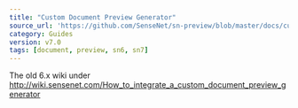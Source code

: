 ```yaml
---
title: "Custom Document Preview Generator"
source_url: 'https://github.com/SenseNet/sn-preview/blob/master/docs/custom-document-preview-generator.md'
category: Guides
version: v7.0
tags: [document, preview, sn6, sn7]
---
```

 The old 6.x wiki under<br>
 http://wiki.sensenet.com/How_to_integrate_a_custom_document_preview_generator
